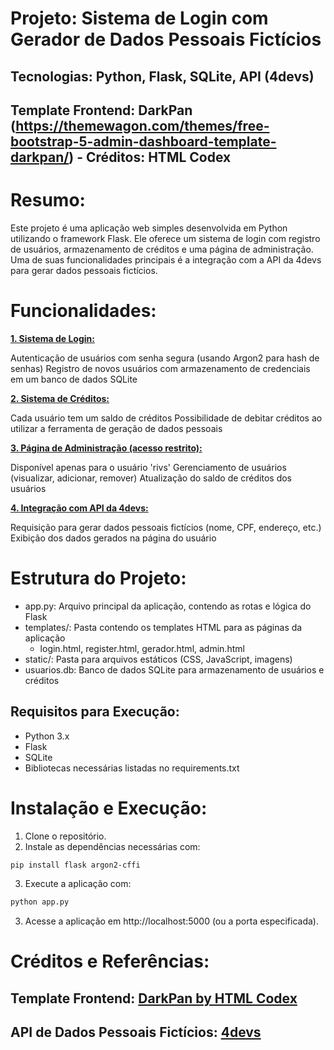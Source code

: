 
# Projeto: Sistema de Login com Gerador de Dados Pessoais Fictícios

## Tecnologias: Python, Flask, SQLite, API (4devs)
##  Template Frontend: DarkPan (https://themewagon.com/themes/free-bootstrap-5-admin-dashboard-template-darkpan/) - Créditos: HTML Codex

# Resumo:

Este projeto é uma aplicação web simples desenvolvida em Python utilizando o framework Flask. Ele oferece um sistema de login com registro de usuários, armazenamento de créditos e uma página de administração. Uma de suas funcionalidades principais é a integração com a API da 4devs para gerar dados pessoais fictícios.

# Funcionalidades:

<u>**1. Sistema de Login:**</u>

Autenticação de usuários com senha segura (usando Argon2 para hash de senhas)
Registro de novos usuários com armazenamento de credenciais em um banco de dados SQLite

<u>**2. Sistema de Créditos:**</u>

Cada usuário tem um saldo de créditos
Possibilidade de debitar créditos ao utilizar a ferramenta de geração de dados pessoais

<u>**3. Página de Administração (acesso restrito):**</u>

Disponível apenas para o usuário 'rivs'
Gerenciamento de usuários (visualizar, adicionar, remover)
Atualização do saldo de créditos dos usuários

<u>**4. Integração com API da 4devs:**</u>

Requisição para gerar dados pessoais fictícios (nome, CPF, endereço, etc.)
Exibição dos dados gerados na página do usuário

  

# Estrutura do Projeto:

  

 - app.py: Arquivo principal da aplicação, contendo as rotas e lógica do
   Flask
 - templates/: Pasta contendo os templates HTML para as páginas da   
   aplicação
	 - login.html, register.html, gerador.html, admin.html
 - static/: Pasta para arquivos estáticos (CSS, JavaScript, imagens)
 - usuarios.db: Banco de dados SQLite para armazenamento de usuários e  
   créditos

## Requisitos para Execução:

  

 - Python 3.x
 - Flask
 - SQLite
 - Bibliotecas necessárias listadas no requirements.txt

  

# Instalação e Execução:

  

1. Clone o repositório.
2. Instale as dependências necessárias com:
```bash
pip install flask argon2-cffi
```
3. Execute a aplicação com:
````bash
python app.py
````
3. Acesse a aplicação em http://localhost:5000 (ou a porta especificada).

# Créditos e Referências:
## Template Frontend: [DarkPan by HTML Codex](https://themewagon.com/themes/free-bootstrap-5-admin-dashboard-template-darkpan/)
## API de Dados Pessoais Fictícios: [4devs](https://www.4devs.com.br/gerador_de_pessoas)